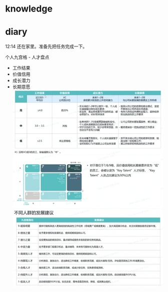 # knowledge


# diary
12:14 还在家里。准备先把任务完成一下。


个人九宫格 - 人才盘点
- 工作结果
- 价值信用
- 成长潜力
- 长期意愿
![](z_daily/files/Pasted%20image%2020230104122240.png)
![](z_daily/files/Pasted%20image%2020230104123030.png)
![](z_daily/files/Pasted%20image%2020230104123212.png)
